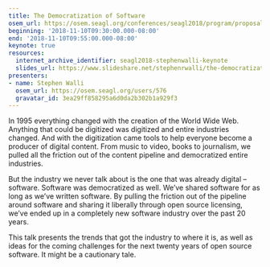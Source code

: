 ```yaml
---
title: The Democratization of Software
osem_url: https://osem.seagl.org/conferences/seagl2018/program/proposals/582
beginning: '2018-11-10T09:30:00.000-08:00'
end: '2018-11-10T09:55:00.000-08:00'
keynote: true
resources:
  internet_archive_identifier: seagl2018-stephenwalli-keynote
  slides_url: https://www.slideshare.net/stephenrwalli/the-democratization-of-software-seagl-2018
presenters:
- name: Stephen Walli
  osem_url: https://osem.seagl.org/users/576
  gravatar_id: 3ea29ff858295a6d0da2b302b1a929f3
---
```


In 1995 everything changed with the creation of the World Wide Web. Anything that could be digitized was digitized and entire industries changed. And with the digitization came tools to help everyone become a producer of digital content. From music to video, books to journalism, we pulled all the friction out of the content pipeline and democratized entire industries.

But the industry we never talk about is the one that was already digital – software. Software was democratized as well. We’ve shared software for as long as we’ve written software. By pulling the friction out of the pipeline around software and sharing it liberally through open source licensing, we’ve ended up in a completely new software industry over the past 20 years.

This talk presents the trends that got the industry to where it is, as well as ideas for the coming challenges for the next twenty years of open source software. It might be a cautionary tale.
